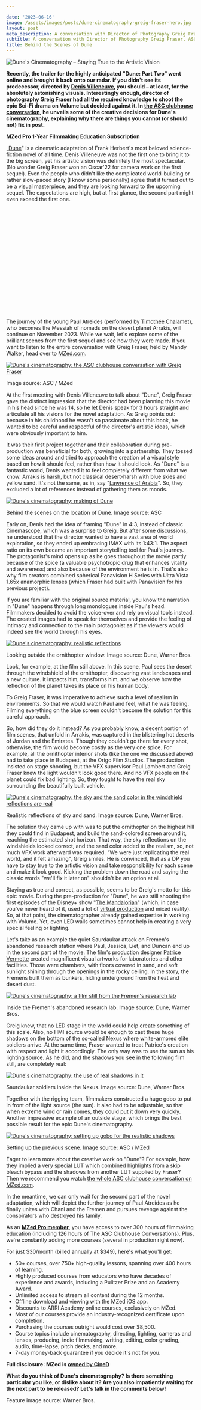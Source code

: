 ```yaml
---

date: '2023-06-16'
image: /assets/images/posts/dune-cinematography-greig-fraser-hero.jpg
layout: post
meta_description: A conversation with Director of Photography Greig Fraser, ASC, ACS
subtitle: A conversation with Director of Photography Greig Fraser, ASC, ACS
title: Behind the Scenes of Dune
---
```


![Dune's Cinematography – Staying True to the Artistic Vision](/assets/images/posts/dune-cinematography-hero.jpg)

**Recently, the trailer for the highly anticipated "Dune: Part Two" went online and brought it back onto our radar. If you didn't see its predecessor, directed by [Denis Villeneuve](https://www.imdb.com/name/nm0898288/), you should – at least, for the absolutely astonishing visuals. Interestingly enough, director of photography [Greig Fraser](https://www.imdb.com/name/nm0292132/) had all the required knowledge to shoot the epic Sci-Fi drama on Volume but decided against it. In [the ASC clubhouse conversation](https://www.mzed.com/courses/asc-clubhouse-conversations/modules/936?tap_a=17272-420962&tap_s=3855146-1b32ce), he unveils some of the creative decisions for Dune's cinematography, explaining why there are things you cannot (or should not) fix in post.**

**MZed Pro 1-Year Filmmaking Education Subscription**

„[Dune](https://www.warnerbros.com/movies/dune)" is a cinematic adaptation of Frank Herbert's most beloved science-fiction novel of all time. Denis Villeneuve was not the first one to bring it to the big screen, yet his artistic vision was definitely the most spectacular. (No wonder Greig Fraser won an Oscar'22 for camera work on the first sequel). Even the people who didn't like the complicated world-building or rather slow-paced story (I know some personally) agree that it turned out to be a visual masterpiece, and they are looking forward to the upcoming sequel. The expectations are high, but at first glance, the second part might even exceed the first one.

<iframe loading="lazy" title="Dune: Part Two | Official Trailer" width="500" height="281" src="about:blank" frameborder="0" allow="accelerometer; autoplay; clipboard-write; encrypted-media; gyroscope; picture-in-picture; web-share" referrerpolicy="strict-origin-when-cross-origin" allowfullscreen="" data-rocket-lazyload="fitvidscompatible" data-lazy-src="https://www.youtube-nocookie.com/embed/Way9Dexny3w?feature=oembed"></iframe>

The journey of the young Paul Atreides (performed by [Timothée Chalamet](https://www.imdb.com/name/nm3154303/?ref_=fn_al_nm_1)), who becomes the Messiah of nomads on the desert planet Arrakis, will continue on November 2023. While we wait, let's explore some of the brilliant scenes from the first sequel and see how they were made. If you want to listen to the entire conversation with Greig Fraser, held by Mandy Walker, head over to [MZed.com](https://www.mzed.com/courses/asc-clubhouse-conversations/modules/936?tap_a=17272-420962&tap_s=3855146-1b32ce).

[![Dune's cinematography: the ASC clubhouse conversation with Greig Fraser](/assets/images/posts/dune-cinematography-asc-conversation.jpg)](/assets/images/posts/dune-cinematography-asc-conversation.jpg)

Image source: ASC / MZed

At the first meeting with Denis Villeneuve to talk about "Dune", Greig Fraser gave the distinct impression that the director had been planning this movie in his head since he was 14, so he let Denis speak for 3 hours straight and articulate all his visions for the novel adaptation. As Greig points out: because in his childhood he wasn't so passionate about this book, he wanted to be careful and respectful of the director's artistic ideas, which were obviously important to him.

It was their first project together and their collaboration during pre-production was beneficial for both, growing into a partnership. They tossed some ideas around and tried to approach the creation of a visual style based on how it should feel, rather than how it should look. As "Dune" is a fantastic world, Denis wanted it to feel completely different from what we know. Arrakis is harsh, but not classical desert-harsh with blue skies and yellow sand. It's not the same, as in, say "[Lawrence of Arabia](https://www.imdb.com/title/tt0056172/)". So, they excluded a lot of references instead of gathering them as moods.

[![Dune's cinematography: making of Dune](/assets/images/posts/dune-cinematography-making-of.jpg)](/assets/images/posts/dune-cinematography-making-of.jpg)

Behind the scenes on the location of Dune. Image source: ASC

Early on, Denis had the idea of framing "Dune" in 4:3, instead of classic Cinemascope, which was a surprise to Greig. But after some discussions, he understood that the director wanted to have a vast area of world exploration, so they ended up embracing IMAX with its 1:43:1. The aspect ratio on its own became an important storytelling tool for Paul's journey. The protagonist's mind opens up as he goes throughout the movie partly because of the spice (a valuable psychotropic drug that enhances vitality and awareness) and also because of the environment he is in. That's also why film creators combined spherical Panavision H Series with Ultra Vista 1.65x anamorphic lenses (which Fraser had built with Panavision for his previous project).

If you are familiar with the original source material, you know the narration in "Dune" happens through long monologues inside Paul's head. Filmmakers decided to avoid the voice-over and rely on visual tools instead. The created images had to speak for themselves and provide the feeling of intimacy and connection to the main protagonist as if the viewers would indeed see the world through his eyes.

[![Dune's cinematography: realistic reflections](/assets/images/posts/dune-cinematography-windshield-paul.jpg)](/assets/images/posts/dune-cinematography-windshield-paul.jpg)

Looking outside the ornithopter window. Image source: Dune, Warner Bros.

Look, for example, at the film still above. In this scene, Paul sees the desert through the windshield of the ornithopter, discovering vast landscapes and a new culture. It impacts him, transforms him, and we observe how the reflection of the planet takes its place on his human body.

To Greig Fraser, it was imperative to achieve such a level of realism in environments. So that we would watch Paul and feel, what he was feeling. Filming everything on the blue screen couldn't become the solution for this careful approach.

So, how did they do it instead? As you probably know, a decent portion of film scenes, that unfold in Arrakis, was captured in the blistering hot deserts of Jordan and the Emirates. Though they couldn't go there for every shot, otherwise, the film would become costly as the very one spice. For example, all the ornithopter interior shots (like the one we discussed above) had to take place in Budapest, at the Origo Film Studios. The production insisted on stage shooting, but the VFX supervisor Paul Lambert and Greig Fraser knew the light wouldn't look good there. And no VFX people on the planet could fix bad lighting. So, they fought to have the real sky surrounding the beautifully built vehicle.

[![Dune's cinematography: the sky and the sand color in the windshield reflections are real](/assets/images/posts/dune-cinematography-windshield-realistic.jpg)](/assets/images/posts/dune-cinematography-windshield-realistic.jpg)

Realistic reflections of sky and sand. Image source: Dune, Warner Bros.

The solution they came up with was to put the ornithopter on the highest hill they could find in Budapest, and build the sand-colored screen around it, reaching the estimated shot horizon. That way, the sky reflections on the windshields looked correct, and the sand color added to the realism, so, not much VFX work afterward was required. "We were just replicating the real world, and it felt amazing", Greig smiles. He is convinced, that as a DP you have to stay true to the artistic vision and take responsibility for each scene and make it look good. Kicking the problem down the road and saying the classic words "we'll fix it later on" shouldn't be an option at all.

Staying as true and correct, as possible, seems to be Greig's motto for this epic movie. During the pre-production for "Dune", he was still shooting the first episodes of the Disney+ show "[The Mandalorian](https://www.disneyplus.com/series/the-mandalorian/3jLIGMDYINqD)" (which, in case you've never heard of it, used a lot of [virtual production](https://www.cined.com/useful-tips-on-working-with-led-walls-in-mixed-reality/) and mixed reality). So, at that point, the cinematographer already gained expertise in working with Volume. Yet, even LED walls sometimes cannot help in creating a very special feeling or lighting.

Let's take as an example the quiet Saurdaukar attack on Fremen's abandoned research station where Paul, Jessica, Liet, and Duncan end up in the second part of the movie. The film's production designer [Patrice Vermette](https://www.imdb.com/name/nm0894411/?ref_=fn_al_nm_1) created magnificent visual artworks for laboratories and other facilities. Those were chambers, with floors covered in sand, and soft sunlight shining through the openings in the rocky ceiling. In the story, the Fremens built them as bunkers, hiding underground from the heat and desert dust.

[![Dune's cinematography: a film still from the Fremen's research lab](/assets/images/posts/dune-cinematography-research-lab.jpg)](/assets/images/posts/dune-cinematography-research-lab.jpg)

Inside the Fremen's abandoned research lab. Image source: Dune, Warner Bros.

Greig knew, that no LED stage in the world could help create something of this scale. Also, no HMI source would be enough to cast these huge shadows on the bottom of the so-called Nexus where white-armored elite soldiers arrive. At the same time, Fraser wanted to treat Patrice's creation with respect and light it accordingly. The only way was to use the sun as his lighting source. As he did, and the shadows you see in the following film still, are completely real:

[![Dune's cinematography: the use of real shadows in it](/assets/images/posts/dune-cinematography-attack-scene.jpg)](/assets/images/posts/dune-cinematography-attack-scene.jpg)

Saurdaukar soldiers inside the Nexus. Image source: Dune, Warner Bros.

Together with the rigging team, filmmakers constructed a huge gobo to put in front of the light source (the sun). It also had to be adjustable, so that when extreme wind or rain comes, they could put it down very quickly. Another impressive example of an outside stage, which brings the best possible result for the epic Dune's cinematography.

[![Dune's cinematography: setting up gobo for the realistic shadows](/assets/images/posts/dune-cinematography-gobo-setup.jpg)](/assets/images/posts/dune-cinematography-gobo-setup.jpg)

Setting up the previous scene. Image source: ASC / MZed

Eager to learn more about the creative work on "Dune"? For example, how they implied a very special LUT which combined highlights from a skip bleach bypass and the shadows from another LUT supplied by Fraser? Then we recommend you watch [the whole ASC clubhouse conversation on MZed.com](https://www.mzed.com/courses/asc-clubhouse-conversations/modules/936?tap_a=17272-420962&tap_s=3855146-1b32ce).

In the meantime, we can only wait for the second part of the novel adaptation, which will depict the further journey of Paul Atreides as he finally unites with Chani and the Fremen and pursues revenge against the conspirators who destroyed his family.

As an [**MZed Pro member**](https://www.mzed.com/?tap_a=17272-420962&tap_s=3855146-1b32ce), you have access to over 300 hours of filmmaking education (including 126 hours of The ASC Clubhouse Conversations). Plus, we're constantly adding more courses (several in production right now).

For just $30/month (billed annually at $349), here's what you'll get:

-   50+ courses, over 750+ high-quality lessons, spanning over 400 hours of learning.
-   Highly produced courses from educators who have decades of experience and awards, including a Pulitzer Prize and an Academy Award.
-   Unlimited access to stream all content during the 12 months.
-   Offline download and viewing with the MZed iOS app.
-   Discounts to ARRI Academy online courses, exclusively on MZed.
-   Most of our courses provide an industry-recognized certificate upon completion.
-   Purchasing the courses outright would cost over $8,500.
-   Course topics include cinematography, directing, lighting, cameras and lenses, producing, indie filmmaking, writing, editing, color grading, audio, time-lapse, pitch decks, and more.
-   7-day money-back guarantee if you decide it's not for you.

**Full disclosure: MZed is [owned by CineD](https://www.cined.com/cined-acquires-mzed/)**

**What do you think of Dune's cinematography? Is there something particular you like, or dislike about it? Are you also impatiently waiting for the next part to be released? Let's talk in the comments below!**

Feature image source: Warner Bros.